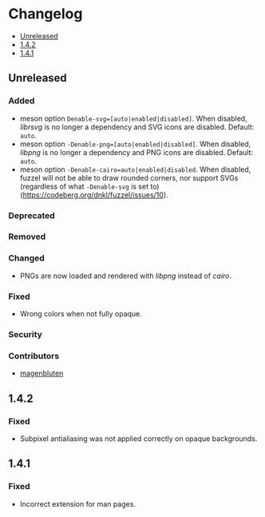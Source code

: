 # Changelog

* [Unreleased](#unreleased)
* [1.4.2](#1-4-2)
* [1.4.1](#1-4-1)


## Unreleased
### Added

* meson option `Denable-svg=[auto|enabled|disabled]`. When disabled,
  _librsvg_ is no longer a dependency and SVG icons are
  disabled. Default: `auto`.
* meson option `-Denable-png=[auto|enabled|disabled]`. When disabled,
  _libpng_ is no longer a dependency and PNG icons are
  disabled. Default: `auto`.
* meson option `-Denable-cairo=auto|enabled|disabled`. When disabled,
  fuzzel will not be able to draw rounded corners, nor support SVGs
  (regardless of what `-Denable-svg` is set to)
  (https://codeberg.org/dnkl/fuzzel/issues/10).


### Deprecated
### Removed
### Changed

* PNGs are now loaded and rendered with _libpng_ instead of _cairo_.


### Fixed

* Wrong colors when not fully opaque.


### Security
### Contributors

* [magenbluten](https://codeberg.org/magenbluten)


## 1.4.2

### Fixed

* Subpixel antialiasing was not applied correctly on opaque
  backgrounds.


## 1.4.1

### Fixed

* Incorrect extension for man pages.

